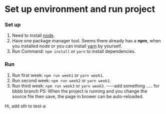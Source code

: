 # Set up environment and run project

### Set up
1. Need to install [node](https://nodejs.org/en/).
2. Have one package manager tool. Seems there already has a **npm**, when you installed node or you can install [yarn](https://yarnpkg.com/en/) by yourself.
3. Run Command: `npm install` or `yarn` to install dependencies.

### Run
1. Run first week: `npm run week1` or `yarn week1`.
2. Run second week: `npm run week2` or `yarn week2`.
3. Run third week: `npm run week3` or `yarn week3`.
----add something ..... for bbbb branch
PS: When the project is running and you change the source file then save, the page in brower can be auto-reloaded.

Hi, add sth to test-a